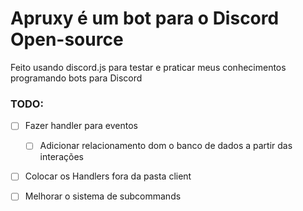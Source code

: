 # Apruxy é um bot para o Discord Open-source

Feito usando discord.js para testar e praticar meus conhecimentos programando bots para Discord

### TODO:

- [ ] Fazer handler para eventos

    - [ ] Adicionar relacionamento dom o banco de dados a partir das interações

- [ ] Colocar os Handlers fora da pasta client
    
- [ ] Melhorar o sistema de subcommands